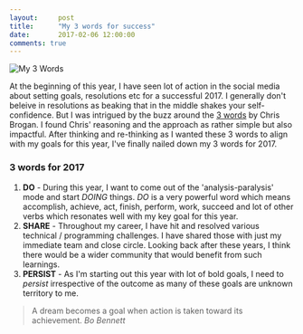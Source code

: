 ```yaml
---
layout:     post
title:      "My 3 words for success"
date:       2017-02-06 12:00:00
comments: true
---
```


<img src="{{ site.baseurl }}/img/posts/my3words.png" alt="My 3 Words" class="img-responsive">

At the beginning of this year, I have seen lot of action in the social media about setting goals, resolutions etc for a successful 2017. I generally don't beleive in resolutions as beaking that in the middle shakes your self-confidence. But I was intrigued by the buzz around the [3 words](http://chrisbrogan.com/3words2017/) by Chris Brogan. I found Chris' reasoning and the approach as rather simple but also impactful. After thinking and re-thinking as I wanted these 3 words to align with my goals for this year, I've finally nailed down my 3 words for 2017.

### 3 words for 2017
1. **DO** - During this year, I want to come out of the 'analysis-paralysis' mode and start *DOING* things. *DO* is a very powerful word which means accomplish, achieve, act, finish, perform, work, succeed and lot of other verbs which resonates well with my key goal for this year.
2. **SHARE** - Throughout my career, I have hit and resolved various technical / programming challenges. I have shared those with just my immediate team and close circle. Looking back after these years, I think there would be a wider community that would benefit from such learnings.
3. **PERSIST** - As I'm starting out this year with lot of bold goals, I need to *persist* irrespective of the outcome as many of these goals are unknown territory to me. 

> A dream becomes a goal when action is taken toward its achievement.
> *Bo Bennett*

